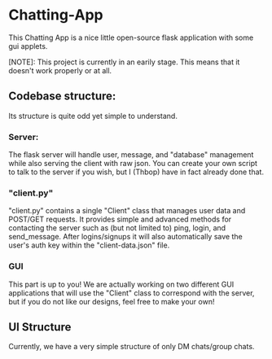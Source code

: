 # Chatting-App

This Chatting App is a nice little open-source flask application with some gui applets.

[NOTE]: This project is currently in an earily stage. This means that it doesn't work properly or at all.

## Codebase structure:
Its structure is quite odd yet simple to understand.
### Server:
The flask server will handle user, message, and "database" management while also serving the client with raw json.
You can create your own script to talk to the server if you wish, but I (Thbop) have in fact already done that.

### "client.py"
"client.py" contains a single "Client" class that manages user data and POST/GET requests. It provides simple and advanced methods for contacting the server
such as (but not limited to) ping, login, and send_message. After logins/signups it will also automatically save the user's auth key within the "client-data.json"
file.

### GUI
This part is up to you! We are actually working on two different GUI applications that will use the "Client" class to correspond with the server, but if you 
do not like our designs, feel free to make your own!

## UI Structure
Currently, we have a very simple structure of only DM chats/group chats.

